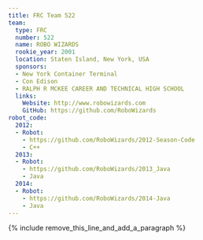 ```yaml
---
title: FRC Team 522
team:
  type: FRC
  number: 522
  name: ROBO WIZARDS
  rookie_year: 2001
  location: Staten Island, New York, USA
  sponsors:
  - New York Container Terminal
  - Con Edison
  - RALPH R MCKEE CAREER AND TECHNICAL HIGH SCHOOL
  links:
    Website: http://www.robowizards.com
    GitHub: https://github.com/RoboWizards
robot_code:
  2012:
  - Robot:
    - https://github.com/RoboWizards/2012-Season-Code
    - C++
  2013:
  - Robot:
    - https://github.com/RoboWizards/2013_Java
    - Java
  2014:
  - Robot:
    - https://github.com/RoboWizards/2014-Java
    - Java
---
```


{% include remove_this_line_and_add_a_paragraph %}